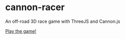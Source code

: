 # cannon-racer
An off-road 3D race game with ThreeJS and Cannon.js


[Play the game!](http://chmood.github.io/cannon-racer/src/)